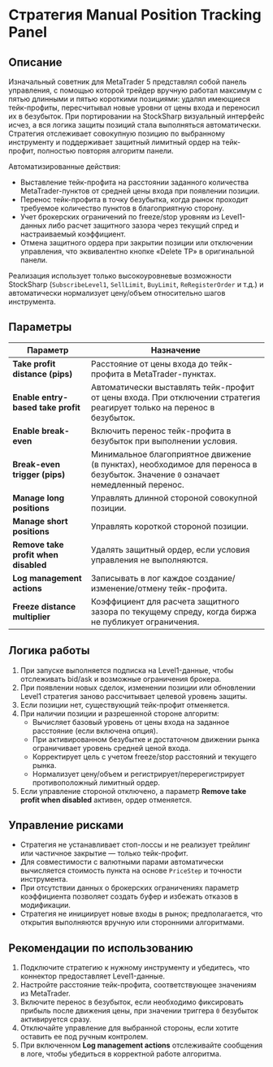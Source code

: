# Стратегия Manual Position Tracking Panel

## Описание

Изначальный советник для MetaTrader 5 представлял собой панель управления, с помощью которой трейдер вручную работал максимум с пятью длинными и пятью короткими позициями: удалял имеющиеся тейк-профиты, пересчитывал новые уровни от цены входа и переносил их в безубыток. При портировании на StockSharp визуальный интерфейс исчез, а вся логика защиты позиций стала выполняться автоматически. Стратегия отслеживает совокупную позицию по выбранному инструменту и поддерживает защитный лимитный ордер на тейк-профит, полностью повторяя алгоритм панели.

Автоматизированные действия:

- Выставление тейк-профита на расстоянии заданного количества MetaTrader-пунктов от средней цены входа при появлении позиции.
- Перенос тейк-профита в точку безубытка, когда рынок проходит требуемое количество пунктов в благоприятную сторону.
- Учет брокерских ограничений по freeze/stop уровням из Level1-данных либо расчет защитного зазора через текущий спред и настраиваемый коэффициент.
- Отмена защитного ордера при закрытии позиции или отключении управления, что эквивалентно кнопке «Delete TP» в оригинальной панели.

Реализация использует только высокоуровневые возможности StockSharp (`SubscribeLevel1`, `SellLimit`, `BuyLimit`, `ReRegisterOrder` и т.д.) и автоматически нормализует цену/объем относительно шагов инструмента.

## Параметры

| Параметр | Назначение |
|----------|------------|
| **Take profit distance (pips)** | Расстояние от цены входа до тейк-профита в MetaTrader-пунктах. |
| **Enable entry-based take profit** | Автоматически выставлять тейк-профит от цены входа. При отключении стратегия реагирует только на перенос в безубыток. |
| **Enable break-even** | Включить перенос тейк-профита в безубыток при выполнении условия. |
| **Break-even trigger (pips)** | Минимальное благоприятное движение (в пунктах), необходимое для переноса в безубыток. Значение `0` означает немедленный перенос. |
| **Manage long positions** | Управлять длинной стороной совокупной позиции. |
| **Manage short positions** | Управлять короткой стороной позиции. |
| **Remove take profit when disabled** | Удалять защитный ордер, если условия управления не выполняются. |
| **Log management actions** | Записывать в лог каждое создание/изменение/отмену тейк-профита. |
| **Freeze distance multiplier** | Коэффициент для расчета защитного зазора по текущему спреду, когда биржа не публикует ограничения. |

## Логика работы

1. При запуске выполняется подписка на Level1-данные, чтобы отслеживать bid/ask и возможные ограничения брокера.
2. При появлении новых сделок, изменении позиции или обновлении Level1 стратегия заново рассчитывает целевой уровень защиты.
3. Если позиции нет, существующий тейк-профит отменяется.
4. При наличии позиции и разрешенной стороне алгоритм:
   - Вычисляет базовый уровень от цены входа на заданное расстояние (если включена опция).
   - При активированном безубытке и достаточном движении рынка ограничивает уровень средней ценой входа.
   - Корректирует цель с учетом freeze/stop расстояний и текущего рынка.
   - Нормализует цену/объем и регистрирует/перерегистрирует противоположный лимитный ордер.
5. Если управление стороной отключено, а параметр **Remove take profit when disabled** активен, ордер отменяется.

## Управление рисками

- Стратегия не устанавливает стоп-лоссы и не реализует трейлинг или частичное закрытие — только тейк-профит.
- Для совместимости с валютными парами автоматически вычисляется стоимость пункта на основе `PriceStep` и точности инструмента.
- При отсутствии данных о брокерских ограничениях параметр коэффициента позволяет создать буфер и избежать отказов в модификации.
- Стратегия не инициирует новые входы в рынок; предполагается, что открытия выполняются вручную или сторонними алгоритмами.

## Рекомендации по использованию

1. Подключите стратегию к нужному инструменту и убедитесь, что коннектор предоставляет Level1-данные.
2. Настройте расстояние тейк-профита, соответствующее значениям из MetaTrader.
3. Включите перенос в безубыток, если необходимо фиксировать прибыль после движения цены, при значении триггера `0` безубыток активируется сразу.
4. Отключайте управление для выбранной стороны, если хотите оставить ее под ручным контролем.
5. При включенном **Log management actions** отслеживайте сообщения в логе, чтобы убедиться в корректной работе алгоритма.

